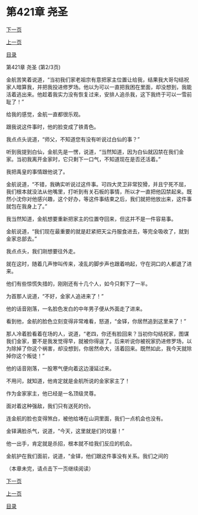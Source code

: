 <h1>第421章   尧圣</h1>
            <div><p><a href="./1262_%E7%AC%AC421%E7%AB%A0_%E5%B0%A7%E5%9C%A3.md">下一页</a></p><p><a href="./1260_%E7%AC%AC421%E7%AB%A0_%E5%B0%A7%E5%9C%A3.md">上一页</a></p><p><a href="../">目录</a></p></div>
            <div><p>第421章   尧圣 (第2/3页)</p><p>金航苦笑着说道，“当初我们家老祖宗有意把家主位置让给我，结果我大哥勾结祝家人暗算我，并把我投进修罗场。他以为可以一直把我困在里面，却没想到，我能活着逃出来。他趁着我实力没有恢复过来，安排人追杀我，这下我终于可以一雪前耻了！”</p><p>给我的感觉，金航一直都很乐观。</p><p>跟我说这件事时，他的脸变成了铁青色。</p><p>我点点头说道，“师父，不知道您有没有听说过白仙的事？”</p><p>听到我提到白仙，金航先是一愣，说道，“当然知道，因为白仙就囚禁在我们金家。当初我离开金家时，它只剩下一口气，不知道现在是否还活着。”</p><p>我把禹皇的事情跟他说了。</p><p>金航说道，“不错，我确实听说过这件事。可四大灵卫非常狡猾，并且宁死不屈，我们根本就没法从他嘴里，打听到有关石板的事情，所以才一直把他囚禁起来。既然小沈你对他感兴趣，这个好办，等这件事结束之后，我们就把他放出来，这件事就包在我身上了。”</p><p>我当然知道，金航想要重新把家主的位置夺回来，但这并不是一件容易事。</p><p>金航说道，“我们现在最重要的就是赶紧把天尘丹服食进去，等完全吸收了，就到金家总部去。”</p><p>我点点头，我们刚想要往外走。</p><p>就在这时，随着几声惨叫传来，凌乱的脚步声也跟着响起，守在洞口的人都退了进来。</p><p>他们有些惊慌失措的，刚刚还有十几个人，如今只剩下了一半。</p><p>为首那人说道，“不好，金家人追进来了！”</p><p>他的话音刚落，一名脸色发白的中年男子便从外面走了进来。</p><p>看到他，金航的脸色立刻变得非常难看，怒道，“金铎，你居然追到这里来了！”</p><p>那人冷着脸看着在场的人，说道，“老四，你还有脸回来？当初你勾结祝家，图谋我们金家，要不是我发觉得早，就被你得逞了。后来听说你被祝家扔进修罗场，以为除掉了你这个祸害，却没想到，你居然命大，活着回来。既然如此，我今天就除掉你这个叛徒！”</p><p>他的话音刚落，一股寒气便向着这边漫延过来。</p><p>不用问，就知道，他肯定就是金航所说的金家家主了！</p><p>作为金家家主，他已经是一名顶级灵尊。</p><p>面对着这种强敌，我们只有送死的份。</p><p>连金航的脸也变得煞白，被他给堵在山洞里面，我们一点机会也没有。</p><p>金铎满脸杀气，说道，“今天，这里就是们的坟墓！”</p><p>他一出手，肯定就是杀招，根本就不给我们反应的机会。</p><p>金航护在我们面前，说道，“金铎，他们跟这件事没有关系。我们之间的</p><p>（本章未完，请点击下一页继续阅读）</p></div>
            <div><p><a href="./1262_%E7%AC%AC421%E7%AB%A0_%E5%B0%A7%E5%9C%A3.md">下一页</a></p><p><a href="./1260_%E7%AC%AC421%E7%AB%A0_%E5%B0%A7%E5%9C%A3.md">上一页</a></p><p><a href="../">目录</a></p></div>